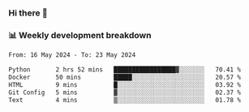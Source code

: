 ### Hi there 👋

### 📊 Weekly development breakdown
<!--START_SECTION:waka-->

```txt
From: 16 May 2024 - To: 23 May 2024

Python       2 hrs 52 mins   █████████████████▓░░░░░░░   70.41 %
Docker       50 mins         █████░░░░░░░░░░░░░░░░░░░░   20.57 %
HTML         9 mins          █░░░░░░░░░░░░░░░░░░░░░░░░   03.92 %
Git Config   5 mins          ▓░░░░░░░░░░░░░░░░░░░░░░░░   02.37 %
Text         4 mins          ▒░░░░░░░░░░░░░░░░░░░░░░░░   01.78 %
```

<!--END_SECTION:waka-->
